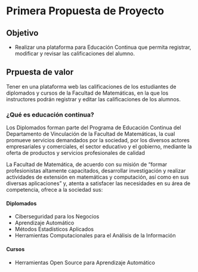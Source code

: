 # Primera Propuesta de Proyecto

## Objetivo
- Realizar una plataforma para Educación Continua que permita registrar, modificar y revisar las calificaciones del alumno.

## Prpuesta de valor
Tener en una plataforma web las calificaciones de los estudiantes de diplomados y cursos de la Facultad de Matemáticas, en la que los instructores podrán registrar y editar las
calificaciones de los alumnos.

### ¿Qué es educación continua?
Los Diplomados forman parte del Programa de Educación
Continua del Departamento de Vinculación de la Facultad de
Matemáticas, la cual promueve servicios demandados por la
sociedad, por los diversos actores empresariales y
comerciales, el sector educativo y el gobierno, mediante la
oferta de productos y servicios profesionales de calidad

La Facultad de Matemática, de acuerdo con su misión de “formar profesionistas altamente capacitados, desarrollar investigación y realizar actividades de extensión en matemáticas y computación, así como en sus diversas aplicaciones” y, atenta a satisfacer las necesidades en su área de competencia, ofrece a la sociedad sus:

#### Diplomados

- Ciberseguridad para los Negocios
- Aprendizaje Automático
- Métodos Estadísticos Aplicados
- Herramientas Computacionales para el Análisis de la Información

#### Cursos

- Herramientas Open Source para Aprendizaje Automático

